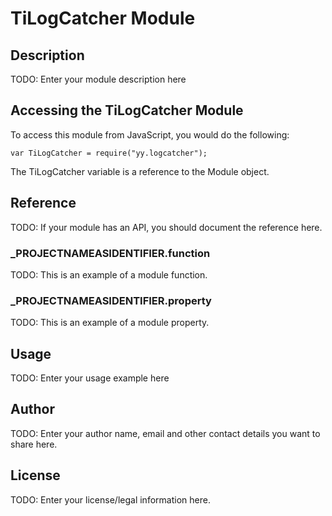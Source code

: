 # TiLogCatcher Module

## Description

TODO: Enter your module description here

## Accessing the TiLogCatcher Module

To access this module from JavaScript, you would do the following:

	var TiLogCatcher = require("yy.logcatcher");

The TiLogCatcher variable is a reference to the Module object.	

## Reference

TODO: If your module has an API, you should document
the reference here.

### ___PROJECTNAMEASIDENTIFIER__.function

TODO: This is an example of a module function.

### ___PROJECTNAMEASIDENTIFIER__.property

TODO: This is an example of a module property.

## Usage

TODO: Enter your usage example here

## Author

TODO: Enter your author name, email and other contact
details you want to share here. 

## License

TODO: Enter your license/legal information here.
